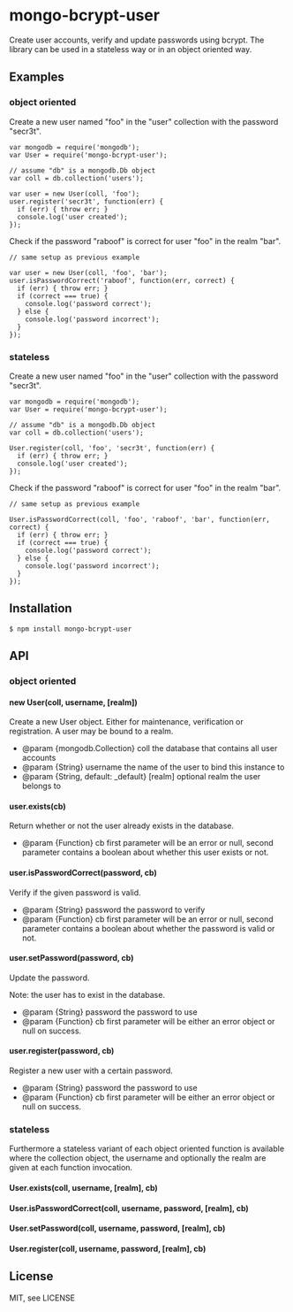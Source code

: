 # mongo-bcrypt-user

Create user accounts, verify and update passwords using bcrypt. The library can be
used in a stateless way or in an object oriented way.

## Examples
### object oriented

Create a new user named "foo" in the "user" collection with the password "secr3t".

    var mongodb = require('mongodb');
    var User = require('mongo-bcrypt-user');

    // assume "db" is a mongodb.Db object
    var coll = db.collection('users');

    var user = new User(coll, 'foo');
    user.register('secr3t', function(err) {
      if (err) { throw err; }
      console.log('user created');
    });

Check if the password "raboof" is correct for user "foo" in the realm "bar".

    // same setup as previous example

    var user = new User(coll, 'foo', 'bar');
    user.isPasswordCorrect('raboof', function(err, correct) {
      if (err) { throw err; }
      if (correct === true) {
        console.log('password correct');
      } else {
        console.log('password incorrect');
      }
    });

### stateless

Create a new user named "foo" in the "user" collection with the password "secr3t".

    var mongodb = require('mongodb');
    var User = require('mongo-bcrypt-user');

    // assume "db" is a mongodb.Db object
    var coll = db.collection('users');

    User.register(coll, 'foo', 'secr3t', function(err) {
      if (err) { throw err; }
      console.log('user created');
    });

Check if the password "raboof" is correct for user "foo" in the realm "bar".

    // same setup as previous example

    User.isPasswordCorrect(coll, 'foo', 'raboof', 'bar', function(err, correct) {
      if (err) { throw err; }
      if (correct === true) {
        console.log('password correct');
      } else {
        console.log('password incorrect');
      }
    });

## Installation

    $ npm install mongo-bcrypt-user

## API
### object oriented

#### new User(coll, username, [realm])
Create a new User object. Either for maintenance, verification or registration.
A user may be bound to a realm.

* @param {mongodb.Collection} coll  the database that contains all user accounts
* @param {String} username  the name of the user to bind this instance to
* @param {String, default: _default} [realm]  optional realm the user belongs to

#### user.exists(cb)
Return whether or not the user already exists in the database.

* @param {Function} cb  first parameter will be an error or null, second parameter
                        contains a boolean about whether this user exists or not.

#### user.isPasswordCorrect(password, cb)
Verify if the given password is valid.

* @param {String} password  the password to verify
* @param {Function} cb  first parameter will be an error or null, second parameter
                        contains a boolean about whether the password is valid or
                        not.

#### user.setPassword(password, cb)
Update the password.

Note: the user has to exist in the database.

* @param {String} password  the password to use
* @param {Function} cb  first parameter will be either an error object or null on
                        success.

#### user.register(password, cb)
Register a new user with a certain password.

* @param {String} password  the password to use
* @param {Function} cb  first parameter will be either an error object or null on
                        success.

### stateless

Furthermore a stateless variant of each object oriented function is available
where the collection object, the username and optionally the realm are given at
each function invocation.

#### User.exists(coll, username, [realm], cb)
#### User.isPasswordCorrect(coll, username, password, [realm], cb)
#### User.setPassword(coll, username, password, [realm], cb)
#### User.register(coll, username, password, [realm], cb)

## License

MIT, see LICENSE
